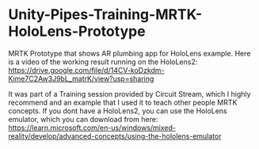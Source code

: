 # Unity-Pipes-Training-MRTK-HoloLens-Prototype
MRTK Prototype that shows AR plumbing app for HoloLens example. Here is a video of the working result running on the HoloLens2: 
https://drive.google.com/file/d/14CV-koDzkdm-Kime7C2Aw3J9bL_matrK/view?usp=sharing

It was part of a Training session provided by Circuit Stream, which I highly recommend and an example that I used it to teach other people MRTK concepts.
If you dont have a HoloLens2, you can use the HoloLens emulator, which you can download from here:
https://learn.microsoft.com/en-us/windows/mixed-reality/develop/advanced-concepts/using-the-hololens-emulator
